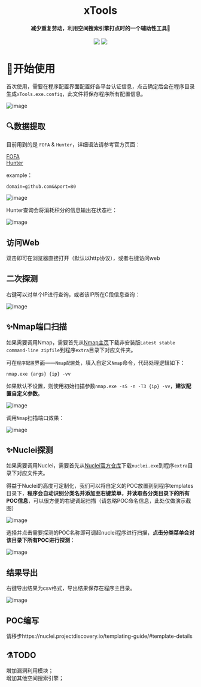 <h1 align="center">
xTools
</h1>
<h4 align="center">减少重复劳动，利用空间搜索引擎打点时的一个辅助性工具🚀</h4>
<p align="center">
<a href="https://github.com/xfiftyone/xTools/issues"><img src="https://img.shields.io/badge/contributions-welcome-brightgreen.svg?style=flat"></a>
<a href="https://github.com/xfiftyone/xTools/releases"><img src="https://img.shields.io/github/release/xfiftyone/xTools"></a>
</p>

#  🎉开始使用

首次使用，需要在程序配置界面配置好各平台认证信息，点击确定后会在程序目录生成`xTools.exe.config`，此文件将保存程序所有配置信息。

![image](https://user-images.githubusercontent.com/45651912/147092506-87e4b46e-4286-4226-9337-f6a5f0f8bb9d.png)
  
## 🔍数据提取

目前用到的是 `FOFA` & `Hunter`，详细语法请参考官方页面：  

[FOFA](https://fofa.so/)  
[Hunter](https://hunter.qianxin.com/)

example：

```
domain=github.com&&port=80
```
![image](https://user-images.githubusercontent.com/45651912/147092665-7f6dfc8f-1325-4740-a364-382a6d039ca6.png)
 
 Hunter查询会将消耗积分的信息输出在状态栏：
 
 ![image](https://user-images.githubusercontent.com/45651912/147092824-d529925f-5611-45de-ae8e-a205bd6f75cd.png)

## 访问Web

双击即可在浏览器直接打开（默认以http协议），或者右键访问web

## 二次探测

右键可以对单个IP进行查询，或者该IP所在C段信息查询：

![image](https://user-images.githubusercontent.com/45651912/147093207-c34b40a8-39cd-4b33-9b9f-dc75c26815c2.png)  

## ✨Nmap端口扫描

如果需要调用Nmap，需要首先从[Nmap主页](https://nmap.org/download.html)下载非安装版`Latest stable command-line zipfile`到程序`extra`目录下对应文件夹。  

可在`程序配置`界面——`Nmap配置`处，填入自定义`Nmap`命令，代码处理逻辑如下：  

```
nmap.exe {args} {ip} -vv
``` 
如果默认不设置，则使用初始扫描参数`nmap.exe -sS -n -T3 {ip} -vv`，**建议配置自定义参数**。

![image](https://user-images.githubusercontent.com/45651912/147377162-346c1512-6b73-4e06-83d1-3c442fe4bcbe.png)

调用`Nmap`扫描端口效果：  

![image](https://user-images.githubusercontent.com/45651912/147377174-375f244f-8eba-46d4-a374-464ff378b69f.png)


## ✨Nuclei探测
如果需要调用Nuclei，需要首先从[Nuclei官方仓库](https://github.com/projectdiscovery/nuclei)下载`nuclei.exe`到程序`extra`目录下对应文件夹。  

得益于Nuclei的高度可定制化，我们可以将自定义的POC放置到到程序templates目录下，**程序会自动识别分类名并添加至右键菜单，并读取各分类目录下的所有POC信息**，可以很方便的右键调起扫描（请忽略POC命名信息，此处仅做演示截图）

![image](https://user-images.githubusercontent.com/45651912/147093914-23feed79-fd89-4315-9f42-351d897ce832.png)

选择并点击需要探测的POC名称即可调起nuclei程序进行扫描，**点击分类菜单会对该目录下所有POC进行探测**：

![image](https://user-images.githubusercontent.com/45651912/147099691-fbeda6d1-ffe5-4ebd-8b6b-fce398bf72c0.png)

## 结果导出

右键导出结果为csv格式，导出结果保存在程序主目录。

![image](https://user-images.githubusercontent.com/45651912/147102388-b633dfe1-a2ac-44e0-a126-7662ac4e2e63.png)


## POC编写

请移步https://nuclei.projectdiscovery.io/templating-guide/#template-details

## ⚗️TODO

增加漏洞利用模块；  
增加其他空间搜索引擎；
